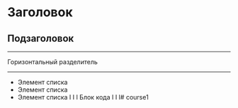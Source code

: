 # Заголовок
## Подзаголовок
***
Горизонтальный разделитель
***
* Элемент списка
* Элемент списка
* Элемент списка
I I I
Блок кода
I I I# course1
